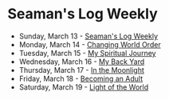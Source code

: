 # Seaman's Log Weekly

* Sunday, March 13 - [Seaman's Log Weekly](03-13)
* Monday, March 14 - [Changing World Order](03-14)
* Tuesday, March 15 - [My Spiritual Journey](03-15)
* Wednesday, March 16 - [My Back Yard](03-16)
* Thursday, March 17 - [In the Moonlight](03-17)
* Friday, March 18 - [Becoming an Adult](03-18)
* Saturday, March 19 - [Light of the World](03-19)
